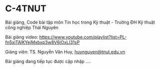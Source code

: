 # C-4TNUT
Bài giảng, Code bài tập môn Tin học trong Kỹ thuật - Trường ĐH Kỹ thuật công nghiệp Thái Nguyên

Bài giảng video: https://www.youtube.com/playlist?list=PL-fn5xiTAlKYejMxbxp3w8V6iOxLI31sP

Giảng viên: TS. Nguyễn Văn Huy, huynguyen@tnut.edu.vn

Bài giảng đang tiếp tục được cập nhập ....
